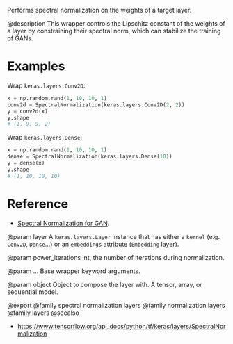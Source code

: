 Performs spectral normalization on the weights of a target layer.

@description
This wrapper controls the Lipschitz constant of the weights of a layer by
constraining their spectral norm, which can stabilize the training of GANs.

# Examples
Wrap `keras.layers.Conv2D`:
```python
x = np.random.rand(1, 10, 10, 1)
conv2d = SpectralNormalization(keras.layers.Conv2D(2, 2))
y = conv2d(x)
y.shape
# (1, 9, 9, 2)
```

Wrap `keras.layers.Dense`:
```python
x = np.random.rand(1, 10, 10, 1)
dense = SpectralNormalization(keras.layers.Dense(10))
y = dense(x)
y.shape
# (1, 10, 10, 10)
```

# Reference
- [Spectral Normalization for GAN](https://arxiv.org/abs/1802.05957).

@param layer
A `keras.layers.Layer` instance that
has either a `kernel` (e.g. `Conv2D`, `Dense`...)
or an `embeddings` attribute (`Embedding` layer).

@param power_iterations
int, the number of iterations during normalization.

@param ...
Base wrapper keyword arguments.

@param object
Object to compose the layer with. A tensor, array, or sequential model.

@export
@family spectral normalization layers
@family normalization layers
@family layers
@seealso
+ <https://www.tensorflow.org/api_docs/python/tf/keras/layers/SpectralNormalization>

